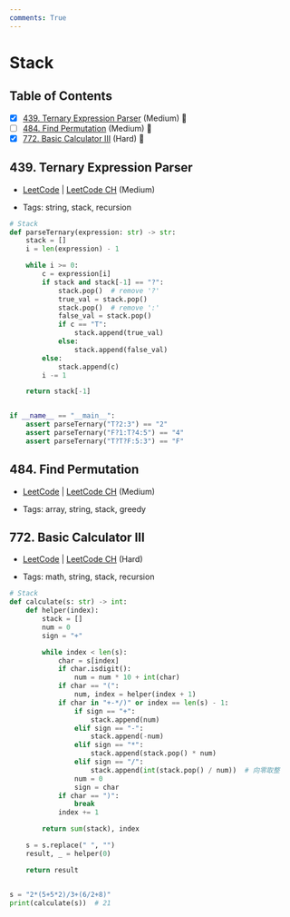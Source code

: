 ```yaml
---
comments: True
---
```


# Stack

## Table of Contents

- [x] [439. Ternary Expression Parser](https://leetcode.cn/problems/ternary-expression-parser/) (Medium) 👑
- [ ] [484. Find Permutation](https://leetcode.cn/problems/find-permutation/) (Medium) 👑
- [x] [772. Basic Calculator III](https://leetcode.cn/problems/basic-calculator-iii/) (Hard) 👑

## 439. Ternary Expression Parser

-   [LeetCode](https://leetcode.com/problems/ternary-expression-parser/) | [LeetCode CH](https://leetcode.cn/problems/ternary-expression-parser/) (Medium)

-   Tags: string, stack, recursion

```python title="439. Ternary Expression Parser - Python Solution"
# Stack
def parseTernary(expression: str) -> str:
    stack = []
    i = len(expression) - 1

    while i >= 0:
        c = expression[i]
        if stack and stack[-1] == "?":
            stack.pop()  # remove '?'
            true_val = stack.pop()
            stack.pop()  # remove ':'
            false_val = stack.pop()
            if c == "T":
                stack.append(true_val)
            else:
                stack.append(false_val)
        else:
            stack.append(c)
        i -= 1

    return stack[-1]


if __name__ == "__main__":
    assert parseTernary("T?2:3") == "2"
    assert parseTernary("F?1:T?4:5") == "4"
    assert parseTernary("T?T?F:5:3") == "F"

```

## 484. Find Permutation

-   [LeetCode](https://leetcode.com/problems/find-permutation/) | [LeetCode CH](https://leetcode.cn/problems/find-permutation/) (Medium)

-   Tags: array, string, stack, greedy
## 772. Basic Calculator III

-   [LeetCode](https://leetcode.com/problems/basic-calculator-iii/) | [LeetCode CH](https://leetcode.cn/problems/basic-calculator-iii/) (Hard)

-   Tags: math, string, stack, recursion

```python title="772. Basic Calculator III - Python Solution"
# Stack
def calculate(s: str) -> int:
    def helper(index):
        stack = []
        num = 0
        sign = "+"

        while index < len(s):
            char = s[index]
            if char.isdigit():
                num = num * 10 + int(char)
            if char == "(":
                num, index = helper(index + 1)
            if char in "+-*/)" or index == len(s) - 1:
                if sign == "+":
                    stack.append(num)
                elif sign == "-":
                    stack.append(-num)
                elif sign == "*":
                    stack.append(stack.pop() * num)
                elif sign == "/":
                    stack.append(int(stack.pop() / num))  # 向零取整
                num = 0
                sign = char
            if char == ")":
                break
            index += 1

        return sum(stack), index

    s = s.replace(" ", "")
    result, _ = helper(0)

    return result


s = "2*(5+5*2)/3+(6/2+8)"
print(calculate(s))  # 21

```
